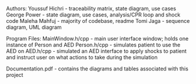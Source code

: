 Authors: 
Youssuf Hichri - traceability matrix, state diagram, use cases
George Power - state diagram, use cases, analysis/CPR loop and shock code
Maleha Mahfuj - majority of codebase, readme
Tomi Jaga - sequence diagram, UML diagram

Program Files:
MainWindow.h/cpp - main user interface window; holds one instance of Person and AED
Person.h/cpp - simulates patient to use the AED on
AED.h/cpp - simulated an AED interface to apply shocks to patient and instruct user on what actions to take during the simulation

Documentation.pdf - contains the diagrams and tables associated with this project
